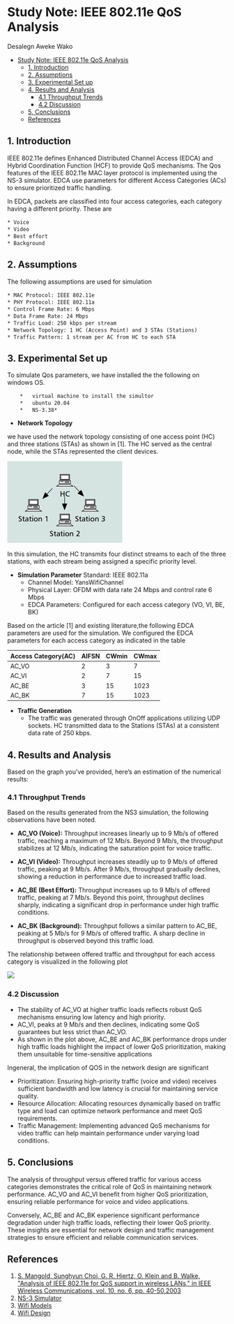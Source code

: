 #  Study Note: IEEE 802.11e QoS Analysis

 Desalegn Aweke Wako
- [Study Note: IEEE 802.11e QoS Analysis](#study-note-ieee-80211e-qos-analysis)
  - [1. Introduction](#1-introduction)
  - [2. Assumptions](#2-assumptions)
  - [3. Experimental Set up](#3-experimental-set-up)
  - [4. Results and  Analysis](#4-results-and-analysis)
    - [4.1 Throughput Trends](#41-throughput-trends)
    - [4.2 Discussion](#42-discussion)
  - [5. Conclusions](#5-conclusions)
  - [References](#references)



## 1. Introduction
IEEE 802.11e defines Enhanced Distributed Channel Access (EDCA) and Hybrid Coordination Function (HCF) to provide QoS mechanisms. The Qos features of the IEEE 802.11e MAC layer protocol is implemented using the NS-3 simulator. EDCA use parameters for different Access Categories (ACs) to ensure prioritized traffic handling.

In EDCA, packets are classified into four access categories, each category having a different priority.  These are

    * Voice
    * Video
    * Best effort
    * Background


## 2. Assumptions
The following assumptions are used for simulation

    * MAC Protocol: IEEE 802.11e
    * PHY Protocol: IEEE 802.11a
    * Control Frame Rate: 6 Mbps
    * Data Frame Rate: 24 Mbps
    * Traffic Load: 250 kbps per stream
    * Network Topology: 1 HC (Access Point) and 3 STAs (Stations)
    * Traffic Pattern: 1 stream per AC from HC to each STA



## 3. Experimental Set up
 To simulate Qos parameters, we have installed the the following  on windows OS. 

		*	virtual machine to install the simultor
		*	ubuntu 20.04
		*	NS-3.38*
- **Network Topology**

 we have used the network topology consisting of one access point (HC) and three stations (STAs) as shown in [1]. The HC served as the central node, while the STAs represented the client devices.

![](assets/topology.JPG)

In this simulation, the HC transmits four distinct streams to each of the three stations, with each stream being assigned a specific priority level.
 
- **Simulation Parameter**
Standard: IEEE 802.11a
  - Channel Model: YansWifiChannel
  - Physical Layer: OFDM with data rate 24 Mbps and control rate 6 Mbps
  - EDCA Parameters: Configured for each access category (VO, VI, BE, BK)

 Based on the article [1] and existing literature,the following EDCA parameters are used for the simulation. We configured the EDCA parameters for each access category as indicated in the table

| Access Category(AC)| AIFSN | CWmin |CWmax |
|----------          |-------|-------|------|
| AC_VO              | 2     |3      |7
| AC_VI              | 2     | 7     |15
| AC_BE              | 3     | 15    |1023
| AC_BK              | 7     | 15    |1023



- **Traffic Generation**
  - The traffic was generated through OnOff applications utilizing UDP sockets. HC transmitted data to the Stations (STAs) at a consistent data rate of 250 kbps.

## 4. Results and  Analysis

Based on the graph you’ve provided, here’s an estimation of the numerical results:
### 4.1 Throughput Trends

Based on the results generated from the NS3 simulation, the following observations have been noted.
- **AC_VO (Voice):**
    Throughput increases linearly up to 9 Mb/s of offered traffic, reaching a maximum of 12 Mb/s. Beyond 9 Mb/s, the throughput stabilizes at 12 Mb/s, indicating the saturation point for voice traffic.

- **AC_VI (Video):** Throughput increases steadily up to 9 Mb/s of offered traffic, peaking at 9 Mb/s. After 9 Mb/s, throughput gradually declines, showing a reduction in performance due to increased traffic load.
  
- **AC_BE (Best Effort):** Throughput increases up to 9 Mb/s of offered traffic, peaking at 7 Mb/s. Beyond this point, throughput declines sharply, indicating a significant drop in performance under high traffic conditions.

- **AC_BK (Background):** Throughput follows a similar pattern to AC_BE, peaking at 5 Mb/s for 9 Mb/s of offered traffic.
A sharp decline in throughput is observed beyond this traffic load. 

The relationship between offered traffic and throughput for each access category is visualized in the following plot

![](./ThroughputvsTraffic-1.JPG)


### 4.2 Discussion

- The stability of AC_VO  at higher traffic loads reflects robust QoS mechanisms ensuring low latency and high priority.
- AC_VI, peaks at 9 Mb/s and then declines, indicating some QoS guarantees but less strict than AC_VO.
- As shown in the plot above, AC_BE and AC_BK performance drops under high traffic loads highlight the impact of lower QoS prioritization, making them unsuitable for time-sensitive applications
  
Ingeneral, the implication of  QOS in the network design are significant
  - Prioritization: Ensuring high-priority traffic (voice and video) receives sufficient bandwidth and low latency is crucial for maintaining service quality.
  - Resource Allocation: Allocating resources dynamically based on traffic type and load can optimize network performance and meet QoS requirements.
  - Traffic Management: Implementing advanced QoS mechanisms for video traffic can help maintain performance under varying load conditions.


## 5. Conclusions

The analysis of throughput versus offered traffic for various access categories demonstrates the critical role of QoS in maintaining network performance. AC_VO and AC_VI benefit from higher QoS prioritization, ensuring reliable performance for voice and video applications. 

Conversely, AC_BE and AC_BK experience significant performance degradation under high traffic loads, reflecting their lower QoS priority. These insights are essential for network design and traffic management strategies to ensure efficient and reliable communication services.


## References
 1. [S. Mangold, Sunghyun Choi, G. R. Hiertz, O. Klein and B. Walke, "Analysis of IEEE 802.11e for QoS support in wireless LANs," in IEEE Wireless Communications, vol. 10, no. 6, pp. 40-50,2003](https://ieeexplore.ieee.org/document/1265851)
 2. [NS-3 Simulator](https://www.nsnam.org/docs/manual/html/events.html)
 2. [Wifi Models](https://www.nsnam.org/docs/release/3.8/doxygen/group___wifi.html)
 3. [Wifi Design](https://github.com/imec-idlab/IEEE-802.11ah-ns-3/blob/master/src/wifi/doc/source/wifi-design.rst)
